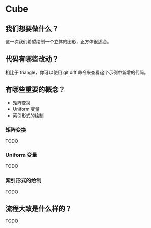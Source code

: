 # Cube

## 我们想要做什么？
这一次我们希望绘制一个立体的图形，正方体很适合。


## 代码有哪些改动？
相比于 triangle，你可以使用 git diff 命令来查看这个示例中新增的代码。


## 有哪些重要的概念？
* 矩阵变换
* Uniform 变量
* 索引形式的绘制

### 矩阵变换
TODO

### Uniform 变量
TODO

### 索引形式的绘制
TODO


## 流程大致是什么样的？
TODO
